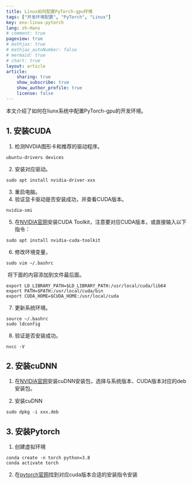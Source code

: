 ```yaml
---
title: Linux如何配置PyTorch-gpu环境
tags: ["开发环境配置", "PyTorch", "Linux"]
key: env-linux-pytorch
lang: zh-Hans
# comment: true
pageview: true
# mathjax: true
# mathjax_autoNumber: false
# mermaid: true
# chart: true
layout: article
article:
    sharing: true
    show_subscribe: true
    show_author_profile: true
    license: false
---
```


本文介绍了如何在liunx系统中配置PyTorch-gpu的开发环境。<!--more-->

## 1. 安装CUDA

1. 检测NVDIA图形卡和推荐的驱动程序。

```shell
ubuntu-drivers devices
```

2. 安装对应驱动。

```shell
sudo apt install nvidia-driver-xxx
```

3. 重启电脑。
4. 验证显卡驱动是否安装成功，并查看CUDA版本。

```shell
nvidia-smi
```

5. 在[NVIDIA官网](https://developer.nvidia.com/cuda-toolkit-archive)安装CUDA Toolkit，注意要对应CUDA版本，或直接输入以下指令：	

```shell
sudo apt install nvidia-cuda-toolkit
```

6. 修改环境变量，

```shell
sudo vim ~/.bashrc
```

​			将下面的内容添加到文件最后面。

```shell
export LD_LIBRARY_PATH=$LD_LIBRARY_PATH:/usr/local/cuda/lib64
export PATH=$PATH:/usr/local/cuda/bin
export CUDA_HOME=$CUDA_HOME:/usr/local/cuda
```

7. 更新系统环境。

```shell
source ~/.bashrc
sudo ldconfig
```

8. 验证是否安装成功。

```shell
nvcc -V
```

## 2. 安装cuDNN

1. 在[NVIDIA官网](https://developer.nvidia.com/rdp/cudnn-download)安装cuDNN安装包，选择与系统版本、CUDA版本对应的deb安装包。

2. 安装cuDNN

```shell
sudo dpkg -i xxx.deb
```

## 3. 安装Pytorch

1. 创建虚拟环境

```shell
conda create -n torch python=3.8
conda activate torch
```

2. 在[pytorch官网](https://pytorch.org/get-started/locally)找到对应cuda版本合适的安装指令安装
